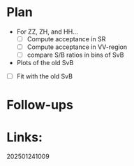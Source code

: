 # Plan
- For ZZ, ZH, and HH...
	- [ ] Compute acceptance in SR
	- [ ] Compute acceptance in VV-region
	- [ ] compare S/B ratios in bins of SvB
- Plots of the old SvB
- [ ] Fit with the old SvB

# Follow-ups


# Links: 



202501241009
